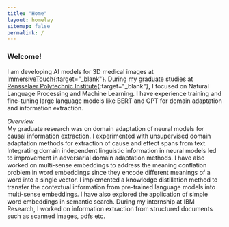 ```yaml
---
title: "Home"
layout: homelay
sitemap: false
permalink: /
---
```


### Welcome!

I am developing AI models for 3D medical images at [ImmersiveTouch](https://www.immersivetouch.com){:target="\_blank"}. During my graduate studies at [Rensselaer Polytechnic Institute](https://www.rpi.edu){:target="\_blank"}, I focused on Natural Language Processing and Machine Learning. I have experience training and fine-tuning large language models like BERT and GPT for domain adaptation and information extraction.
<!-- My research is guided by Professor [Bülent Yener](http://www.cs.rpi.edu/~yener/){:target="\_blank"} and Professor [Alex Gittens](http://www.cs.rpi.edu/~gittea/){:target="\_blank"} in the Computer Science department.   -->

*Overview*  
My graduate research was on domain adaptation of neural models for causal information extraction. I experimented with unsupervised domain adaptation methods for extraction of cause and effect spans from text. Integrating domain independent linguistic information in neural models led to improvement in adversarial domain adaptation methods. I have also worked on multi-sense embeddings to address the meaning conflation problem in word embeddings since they encode different meanings of a word into a single vector. I implemented a knowledge distillation method to transfer the contextual information from pre-trained language models into multi-sense embeddings. I have also explored the application of simple word embeddings in semantic search. During my internship at IBM Research, I worked on information extraction from structured documents such as scanned images, pdfs etc. 


<!-- <div class="container">
<div class="row">
<center>
<img src="{{ site.url }}{{ site.baseurl }}/images/banner.jpg" width="100%"/><br/>
Examples of Feynman diagrams. <br/>
Feynman R., The theory of positrons. <i>Phys. Rev.</i> (1949)
</center>
</div>
</div>
<br/> -->

<!-- ### About me

I graduated from [Bangladesh University of Engineering and Technology](http://www.buet.ac.bd){:target="\_blank"} in 2015 with a B.Sc. in Electrical and Electronic Engineering. I was a Lecturer at [Daffodil International University](https://daffodilvarsity.edu.bd){:target="\_blank"} for one semester before joining [Semion Inc.](http://semion.ai){:target="\_blank"} in 2016. In Semion, my work on sentiment analysis using deep learning started my journey in Natural Language Processing. -->

